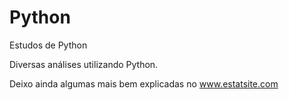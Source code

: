 # Python
Estudos de Python

Diversas análises utilizando Python.

Deixo ainda algumas mais bem explicadas no www.estatsite.com

